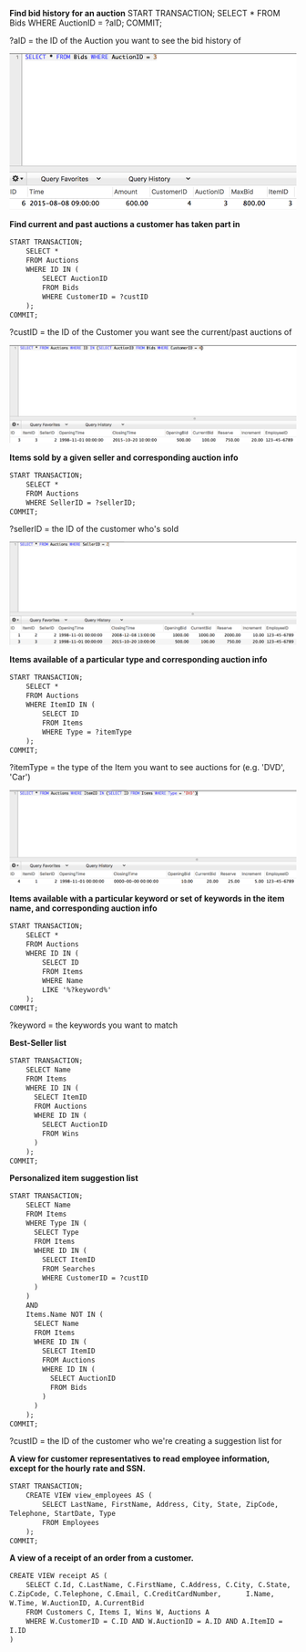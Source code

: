 **Find bid history for an auction**
	START TRANSACTION;
		SELECT * 
		FROM Bids 
		WHERE AuctionID = ?aID;
	COMMIT;

?aID = the ID of the Auction you want to see the bid history of

![Bid History](./images/bid_history.png)

**Find current and past auctions a customer has taken part in**

	START TRANSACTION;
		SELECT * 
		FROM Auctions 
		WHERE ID IN (
			SELECT AuctionID 
			FROM Bids 
			WHERE CustomerID = ?custID
		);
	COMMIT;

?custID = the ID of the Customer you want see the current/past auctions of 

![Auction History](./images/current_past_auctions.png)

**Items sold by a given seller and corresponding auction info**

	START TRANSACTION;
		SELECT * 
		FROM Auctions 
		WHERE SellerID = ?sellerID;
	COMMIT;
	
?sellerID = the ID of the customer who's sold 

![Seller History](./images/seller_history.png)

**Items available of a particular type and corresponding auction info**

	START TRANSACTION;
		SELECT * 
		FROM Auctions 
		WHERE ItemID IN (
			SELECT ID
			FROM Items 
			WHERE Type = ?itemType
		);
	COMMIT;

?itemType = the type of the Item you want to see auctions for (e.g. 'DVD', 'Car')

![Type Auctionss](./images/item_type.png)

**Items available with a particular keyword or set of keywords in the item name, and corresponding auction info**

	START TRANSACTION;
		SELECT * 
		FROM Auctions 
		WHERE ID IN (
			SELECT ID 
		  	FROM Items 
		  	WHERE Name 
		  	LIKE '%?keyword%'
		);
	COMMIT;
	
?keyword = the keywords you want to match

**Best-Seller list**

	START TRANSACTION;
		SELECT Name 
		FROM Items 
		WHERE ID IN (
		  SELECT ItemID 
		  FROM Auctions 
		  WHERE ID IN (
		    SELECT AuctionID 
		    FROM Wins
		  )
		);
	COMMIT;

**Personalized item suggestion list**

	START TRANSACTION;
		SELECT Name 
		FROM Items 
		WHERE Type IN (
		  SELECT Type 
		  FROM Items 
		  WHERE ID IN (
		    SELECT ItemID 
		    FROM Searches 
		    WHERE CustomerID = ?custID
		  )
		) 
		AND 
		Items.Name NOT IN (
		  SELECT Name 
		  FROM Items 
		  WHERE ID IN (
		    SELECT ItemID 
		    FROM Auctions
		    WHERE ID IN (
		      SELECT AuctionID
		      FROM Bids
		    )
		  )
		);
	COMMIT;

?custID = the ID of the customer who we're creating a suggestion list for

**A view for customer representatives to read employee information, except for the hourly rate and SSN.**

	START TRANSACTION;
		CREATE VIEW view_employees AS (
			SELECT LastName, FirstName, Address, City, State, ZipCode, Telephone, StartDate, Type
			FROM Employees
		);
	COMMIT;
	
**A view of a receipt of an order from a customer.**

	CREATE VIEW receipt AS (
		SELECT C.Id, C.LastName, C.FirstName, C.Address, C.City, C.State, C.ZipCode, C.Telephone, C.Email, C.CreditCardNumber, 		I.Name, W.Time, W.AuctionID, A.CurrentBid
		FROM Customers C, Items I, Wins W, Auctions A
		WHERE W.CustomerID = C.ID AND W.AuctionID = A.ID AND A.ItemID = I.ID
	)
